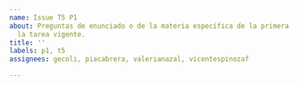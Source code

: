 ```yaml
---
name: Issue T5 P1
about: Preguntas de enunciado o de la materia específica de la primera pregunta de
  la tarea vigente.
title: ''
labels: p1, t5
assignees: gecoli, piacabrera, valerianazal, vicentespinozaf

---
```



